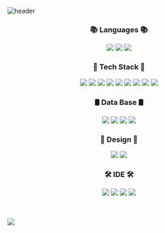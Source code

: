 ![header](https://capsule-render.vercel.app/api?type=waving&color=5E8AD3&height=220&section=header&animation=twinkling&text=Hi!%20I'm%20Hyunrok!&fontSize=35&fontColor=45513A)


<h3 align="center"><b>📚 Languages 📚</b></h3>
<p align="center">
<img src="https://img.shields.io/badge/Java-007396?style=flat&logo=Java&logoColor=white"/  >
<img src="https://img.shields.io/badge/JavaScript-F7DF1E?style=flat&logo=JavaScript&logoColor=white"/>
<img src="https://img.shields.io/badge/Kotlin-0095D5?&style=flat&logo=kotlin&logoColor=white"/ >

<br/>
<h3 align="center"><b>🔧 Tech Stack 🔧</b></h3>
<p align="center">
<img src="https://img.shields.io/badge/React-20232A?style=flat&logo=react&logoColor=61DAFB"/>
<img src="https://img.shields.io/badge/HTML5-E34F26?style=flat&logo=html5&logoColor=white"/>
<img src="https://img.shields.io/badge/CSS3-1572B6?&style=flat&logo=css3&logoColor=white"/>
<img src="https://img.shields.io/badge/Sass-CC6699?style=flat&logo=sass&logoColor=white"/>
<img src="https://img.shields.io/badge/Tailwind_CSS-38B2AC?style=flat&logo=tailwind-css&logoColor=white"/>
<img src="https://img.shields.io/badge/Bootstrap-563D7C?style=flat&logo=bootstrap&logoColor=white"/>
<img src="https://img.shields.io/badge/Redux-593D88?style=flat&logo=redux&logoColor=white"/>
<img src="https://img.shields.io/badge/Spring-6DB33F?style=flat&logo=spring&logoColor=white"/>
<img src="https://img.shields.io/badge/Amazon_AWS-FF9900?style=flat&logo=amazonaws&logoColor=white"/>

</br>
<h3 align="center"><b>🛢 Data Base 🛢</b></h3>
<p align="center">
<img src="https://img.shields.io/badge/Oracle-F80000?style=flat&logo=Oracle&logoColor=white"/>
<img src="https://img.shields.io/badge/MySQL-005C84?style=flat&logo=mysql&logoColor=white"/>
<img src="https://img.shields.io/badge/MariaDB-003545?style=flat&logo=mariadb&logoColor=white"/>
<img src="https://img.shields.io/badge/Firebase-039BE5?style=flat&logo=Firebase&logoColor=white"/>

</br>
<h3 align="center"><b>🎨 Design 🎨</b></h3>
<p align="center">
<img src="https://img.shields.io/badge/Figma-F24E1E?style=flat&logo=figma&logoColor=white"/>
<img src="https://img.shields.io/badge/Canva-%2300C4CC.svg?&style=flat&logo=Canva&logoColor=white"/>

</br>
<h3 align="center"><b>🛠 IDE 🛠</b></h3>
<p align="center">
<img src="https://img.shields.io/badge/Visual_Studio_Code-0078D4?style=flat&logo=visual%20studio%20code&logoColor=white"/>
<img src="https://img.shields.io/badge/Eclipse-2C2255?style=flat&logo=eclipse&logoColor=white"/>
<img src="https://img.shields.io/badge/IntelliJ_IDEA-000000.svg?style=flat&logo=intellij-idea&logoColor=white"/>
<img src="https://img.shields.io/badge/Android_Studio-3DDC84?style=flat&logo=android-studio&logoColor=white"/>

<br/><br/>
<img src="https://capsule-render.vercel.app/api?type=waving&color=85aced&height=200&section=footer" />


<!--
**seohyunx/seohyunx** is a ✨ _special_ ✨ repository because its `README.md` (this file) appears on your GitHub profile.

Here are some ideas to get you started:

- 🔭 I’m currently working on ...
- 🌱 I’m currently learning ...
- 👯 I’m looking to collaborate on ...
- 🤔 I’m looking for help with ...
- 💬 Ask me about ...
- 📫 How to reach me: ...
- 😄 Pronouns: ...
- ⚡ Fun fact: ...
-->
